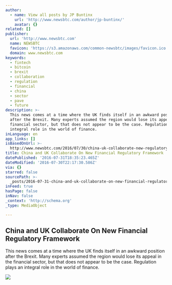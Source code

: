 ```yaml
---
author:
  - name: View all posts by JP Buntinx
    url: 'http://www.newsbtc.com/author/jp-buntinx/'
    avatar: {}
related: []
publisher:
  url: 'http://www.newsbtc.com'
  name: NEWSBTC
  favicon: 'https://s3.amazonaws.com/common-newsbtc/images/favicon.ico'
  domain: www.newsbtc.com
keywords:
  - fintech
  - bitcoin
  - brexit
  - collaboration
  - regulation
  - financial
  - china
  - sector
  - pave
  - future
description: >-
  This news comes at a time where the UK finds itself in an awkward position
  after the Brexit. Many experts assumed the region would lose its appeal in the
  financial sector, but that does not appear to be the case. Regulation plays an
  integral role in the world of finance.
inLanguage: en
app_links: []
isBasedOnUrl: >-
  http://www.newsbtc.com/2016/07/30/china-uk-collaborate-new-regulatory-framework/
title: China and UK Collaborate On New Financial Regulatory Framework
datePublished: '2016-07-31T18:35:23.465Z'
dateModified: '2016-07-30T22:17:30.586Z'
via: {}
starred: false
sourcePath: >-
  _posts/2016-07-31-china-and-uk-collaborate-on-new-financial-regulatory-framewo.md
inFeed: true
hasPage: false
inNav: false
_context: 'http://schema.org'
_type: MediaObject

---
```

<article style=""><h1>China and UK Collaborate On New Financial Regulatory Framework</h1><p>This news comes at a time where the UK finds itself in an awkward position after the Brexit. Many experts assumed the region would lose its appeal in the financial sector, but that does not appear to be the case. Regulation plays an integral role in the world of finance.</p><img src="http://s3.amazonaws.com/main-newsbtc-images/2016/07/30202035/shutterstock_360700916.jpg" /></article>